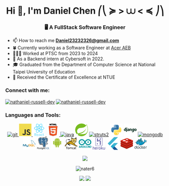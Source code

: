 <h1 align="center">Hi 👋, I'm Daniel Chen ⎛⎝ ≽  >  ⩊   < ≼ ⎠⎞</h1>
<h3 align="center">🖥️ A FullStack Software Engineer</h3>

- 📫 How to reach me **Daniel23232326@gmail.com**
- 🍀 Currently working as a Software Engineer at <a href="https://www.aceraeb.com/mainssl/modules/MySpace/index.php?sn=acer"> Acer AEB</a>
- 👨🏻‍💻 Worked at PTSC from 2023 to 2024
- 💼 As a Backend intern at Cybersoft in 2022.
- 🎓 Graduated from the Department of Computer Science at National Taipei University of Education
- 🏫 Received the Certificate of Excellence at NTUE
  
<h3 align="left">Connect with me:</h3>
<p align="left">
<a href="https://linkedin.com/in/spiritachen" target="blank"><img align="center" src="https://raw.githubusercontent.com/rahuldkjain/github-profile-readme-generator/master/src/images/icons/Social/linked-in-alt.svg" alt="nathaniel-russell-dev" height="30" width="40" /></a>
  <a href="Daniel23232326@gmail.com" target="blank"><img align="center" src="https://cdn4.iconfinder.com/data/icons/social-media-logos-6/512/112-gmail_email_mail-512.png" alt="nathaniel-russell-dev" height="40" width="40" /></a>
</p>

<h3 align="left">Languages and Tools:</h3>
<p align="center"> 
  <a href="https://git-scm.com/" target="_blank" rel="noreferrer"> <img src="https://www.vectorlogo.zone/logos/git-scm/git-scm-icon.svg" alt="git" width="40" height="40"/> </a>
  <a href="https://developer.mozilla.org/en-US/docs/Web/JavaScript" target="_blank" rel="noreferrer"> <img src="https://raw.githubusercontent.com/devicons/devicon/master/icons/javascript/javascript-original.svg" alt="javascript" width="40" height="40"/> </a>  
  <a href="https://reactjs.org/" target="_blank" rel="noreferrer"> <img src="https://raw.githubusercontent.com/devicons/devicon/master/icons/react/react-original-wordmark.svg" alt="react" width="40" height="40"/> </a>
  <a href="https://www.w3.org/html/" target="_blank" rel="noreferrer"> <img src="https://raw.githubusercontent.com/devicons/devicon/master/icons/html5/html5-original-wordmark.svg" alt="html5" width="40" height="40"/> </a> 
  <a href="https://www.java.com" target="_blank" rel="noreferrer"><img src="https://upload.wikimedia.org/wikipedia/zh/thumb/8/88/Java_logo.png/220px-Java_logo.png" alt="java" width="40" height="40" /></a>
  <a href="https://spring.io/" target="_blank"><img src="https://raw.githubusercontent.com/devicons/devicon/6910f0503efdd315c8f9b858234310c06e04d9c0/icons/spring/spring-original.svg" alt="spring" width="40" height="40" /></a>
  <a href="https://struts.apache.org" target="_blank"><img src="https://assets.toptal.io/images?url=https%3A%2F%2Fbs-uploads.toptal.io%2Fblackfish-uploads%2Fcomponents%2Fskill_page%2F37308%2Flogo%2Foptimized%2Fstruts-e1983034df44ac10579d5626635c0cae.png" alt="struts2" width="40" height="40" /></a>
  <a href="https://www.python.org" target="_blank"><img src="https://raw.githubusercontent.com/devicons/devicon/6910f0503efdd315c8f9b858234310c06e04d9c0/icons/python/python-original.svg" alt="python" width="40" height="40" /></a>
  <a href="https://www.djangoproject.com/" target="_blank"><img src="https://raw.githubusercontent.com/devicons/devicon/6910f0503efdd315c8f9b858234310c06e04d9c0/icons/django/django-plain-wordmark.svg" alt="django" width="40" height="40" /></a>
  <a href="https://www.mongodb.com/" target="_blank"><img src="https://miro.medium.com/v2/resize:fit:512/1*doAg1_fMQKWFoub-6gwUiQ.png" alt="mongodb" width="40" height="40" /></a>
  <a href="https://www.mysql.com/" target="_blank"><img src="https://raw.githubusercontent.com/devicons/devicon/6910f0503efdd315c8f9b858234310c06e04d9c0/icons/mysql/mysql-original-wordmark.svg" alt="mysql" width="40" height="40" /></a>
  <a href="https://www.postgresql.org" target="_blank" rel="noreferrer"><img src="https://raw.githubusercontent.com/cncf/landscape/747a228b12b795790a206add9d96e29eca147e41/hosted_logos/postgre-sql.svg" alt="postgresql" width="40" height="40" /></a>
  <a href="https://developer.android.com/studio?hl=zh-tw" target="_blank"><img src="https://raw.githubusercontent.com/devicons/devicon/6910f0503efdd315c8f9b858234310c06e04d9c0/icons/android/android-original-wordmark.svg" alt="android" width="40" height="40" /></a>
  <a href="https://tomcat.apache.org/" target="_blank"><img src="https://raw.githubusercontent.com/devicons/devicon/6910f0503efdd315c8f9b858234310c06e04d9c0/icons/tomcat/tomcat-original-wordmark.svg" alt="apache" width="40" height="40" /></a>
  <a href="https://www.arduino.cc/" target="_blank"><img src="https://raw.githubusercontent.com/devicons/devicon/6910f0503efdd315c8f9b858234310c06e04d9c0/icons/arduino/arduino-original-wordmark.svg" alt="arduino" width="40" height="40" /></a>
  <a href="https://id.heroku.com/login" target="_blank"><img src="https://raw.githubusercontent.com/devicons/devicon/6910f0503efdd315c8f9b858234310c06e04d9c0/icons/heroku/heroku-original-wordmark.svg" alt="heroku" width="40" height="40" /></a>
  <a href="https://flutter.dev" target="_blank"><img src="https://raw.githubusercontent.com/devicons/devicon/6910f0503efdd315c8f9b858234310c06e04d9c0/icons/flutter/flutter-original.svg" alt="flutter" width="40" height="40" /></a>
  <a href="https://redis.io" target="_blank"><img src="https://raw.githubusercontent.com/devicons/devicon/6910f0503efdd315c8f9b858234310c06e04d9c0/icons/redis/redis-original.svg" alt="redis" width="40" height="40" /></a>
  <a href="https://www.docker.com/" target="_blank" rel="noreferrer"> <img src="https://raw.githubusercontent.com/devicons/devicon/master/icons/docker/docker-original-wordmark.svg" alt="docker" width="40" height="40"/> </a> 
</p>    

<p align="center">
    <img align="center" src="https://github-readme-stats.vercel.app/api/top-langs/?username=spirita1204&hide_progress=false&layout=compact">
</p>
<p align="center"> 
  <img align="center" src="https://streak-stats.demolab.com?user=spirita1204" alt="nater6" />
</p>

<p align="center">
<a href="mailto:info@daniel23232326@gmail.com"><img src="https://img.shields.io/badge/-info@daniel23232326.com-D14836?style=flat-square&logo=Gmail&logoColor=white"/></a>
<img src="https://komarev.com/ghpvc/?username=spirita1204&style=flat-square"/>
</p>
